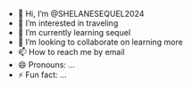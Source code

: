 - 👋 Hi, I’m @SHELANESEQUEL2024
- 👀 I’m interested in traveling
- 🌱 I’m currently learning sequel
- 💞️ I’m looking to collaborate on learning more 
- 📫 How to reach me by email
- 😄 Pronouns: ...
- ⚡ Fun fact: ...

<!---
SHELANESEQUEL2024/SHELANESEQUEL2024 is a ✨ special ✨ repository because its `README.md` (this file) appears on your GitHub profile.
You can click the Preview link to take a look at your changes.
--->
